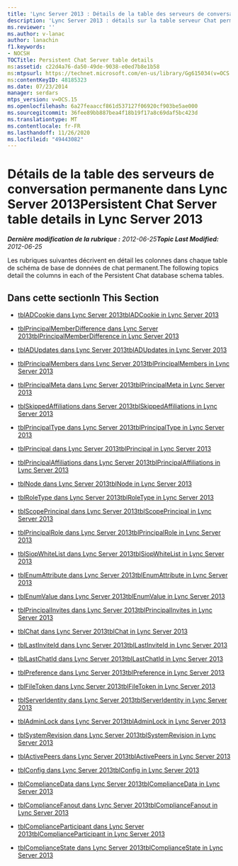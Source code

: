 ```yaml
---
title: 'Lync Server 2013 : Détails de la table des serveurs de conversation permanente'
description: 'Lync Server 2013 : détails sur la table serveur Chat permanent.'
ms.reviewer: ''
ms.author: v-lanac
author: lanachin
f1.keywords:
- NOCSH
TOCTitle: Persistent Chat Server table details
ms:assetid: c22d4a76-da50-49de-9038-e0ed7b8e1b58
ms:mtpsurl: https://technet.microsoft.com/en-us/library/Gg615034(v=OCS.15)
ms:contentKeyID: 48185323
ms.date: 07/23/2014
manager: serdars
mtps_version: v=OCS.15
ms.openlocfilehash: 6a27feaaccf861d537127f06920cf903be5ae000
ms.sourcegitcommit: 36fee89bb887bea4f18b19f17a8c69daf5bc423d
ms.translationtype: MT
ms.contentlocale: fr-FR
ms.lasthandoff: 11/26/2020
ms.locfileid: "49443082"
---
```

# <a name="persistent-chat-server-table-details-in-lync-server-2013"></a><span data-ttu-id="418aa-103">Détails de la table des serveurs de conversation permanente dans Lync Server 2013</span><span class="sxs-lookup"><span data-stu-id="418aa-103">Persistent Chat Server table details in Lync Server 2013</span></span>

<div data-xmlns="http://www.w3.org/1999/xhtml">

<div class="topic" data-xmlns="http://www.w3.org/1999/xhtml" data-msxsl="urn:schemas-microsoft-com:xslt" data-cs="https://msdn.microsoft.com/">

<div data-asp="https://msdn2.microsoft.com/asp">



</div>

<div id="mainSection">

<div id="mainBody"><span data-ttu-id="418aa-104">

<span> </span></span><span class="sxs-lookup"><span data-stu-id="418aa-104">

<span> </span></span></span>

<span data-ttu-id="418aa-105">_**Dernière modification de la rubrique :** 2012-06-25_</span><span class="sxs-lookup"><span data-stu-id="418aa-105">_**Topic Last Modified:** 2012-06-25_</span></span>

<span data-ttu-id="418aa-106">Les rubriques suivantes décrivent en détail les colonnes dans chaque table de schéma de base de données de chat permanent.</span><span class="sxs-lookup"><span data-stu-id="418aa-106">The following topics detail the columns in each of the Persistent Chat database schema tables.</span></span>

<div>

## <a name="in-this-section"></a><span data-ttu-id="418aa-107">Dans cette section</span><span class="sxs-lookup"><span data-stu-id="418aa-107">In This Section</span></span>

  - [<span data-ttu-id="418aa-108">tblADCookie dans Lync Server 2013</span><span class="sxs-lookup"><span data-stu-id="418aa-108">tblADCookie in Lync Server 2013</span></span>](lync-server-2013-tbladcookie.md)

  - [<span data-ttu-id="418aa-109">tblPrincipalMemberDifference dans Lync Server 2013</span><span class="sxs-lookup"><span data-stu-id="418aa-109">tblPrincipalMemberDifference in Lync Server 2013</span></span>](lync-server-2013-tblprincipalmemberdifference.md)

  - [<span data-ttu-id="418aa-110">tblADUpdates dans Lync Server 2013</span><span class="sxs-lookup"><span data-stu-id="418aa-110">tblADUpdates in Lync Server 2013</span></span>](lync-server-2013-tbladupdates.md)

  - [<span data-ttu-id="418aa-111">tblPrincipalMembers dans Lync Server 2013</span><span class="sxs-lookup"><span data-stu-id="418aa-111">tblPrincipalMembers in Lync Server 2013</span></span>](lync-server-2013-tblprincipalmembers.md)

  - [<span data-ttu-id="418aa-112">tblPrincipalMeta dans Lync Server 2013</span><span class="sxs-lookup"><span data-stu-id="418aa-112">tblPrincipalMeta in Lync Server 2013</span></span>](lync-server-2013-tblprincipalmeta.md)

  - [<span data-ttu-id="418aa-113">tblSkippedAffiliations dans Server 2013</span><span class="sxs-lookup"><span data-stu-id="418aa-113">tblSkippedAffiliations in Lync Server 2013</span></span>](lync-server-2013-tblskippedaffiliations.md)

  - [<span data-ttu-id="418aa-114">tblPrincipalType dans Lync Server 2013</span><span class="sxs-lookup"><span data-stu-id="418aa-114">tblPrincipalType in Lync Server 2013</span></span>](lync-server-2013-tblprincipaltype.md)

  - [<span data-ttu-id="418aa-115">tblPrincipal dans Lync Server 2013</span><span class="sxs-lookup"><span data-stu-id="418aa-115">tblPrincipal in Lync Server 2013</span></span>](lync-server-2013-tblprincipal.md)

  - [<span data-ttu-id="418aa-116">tblPrincipalAffiliations dans Lync Server 2013</span><span class="sxs-lookup"><span data-stu-id="418aa-116">tblPrincipalAffiliations in Lync Server 2013</span></span>](lync-server-2013-tblprincipalaffiliations.md)

  - [<span data-ttu-id="418aa-117">tblNode dans Lync Server 2013</span><span class="sxs-lookup"><span data-stu-id="418aa-117">tblNode in Lync Server 2013</span></span>](lync-server-2013-tblnode.md)

  - [<span data-ttu-id="418aa-118">tblRoleType dans Lync Server 2013</span><span class="sxs-lookup"><span data-stu-id="418aa-118">tblRoleType in Lync Server 2013</span></span>](lync-server-2013-tblroletype.md)

  - [<span data-ttu-id="418aa-119">tblScopePrincipal dans Lync Server 2013</span><span class="sxs-lookup"><span data-stu-id="418aa-119">tblScopePrincipal in Lync Server 2013</span></span>](lync-server-2013-tblscopeprincipal.md)

  - [<span data-ttu-id="418aa-120">tblPrincipalRole dans Lync Server 2013</span><span class="sxs-lookup"><span data-stu-id="418aa-120">tblPrincipalRole in Lync Server 2013</span></span>](lync-server-2013-tblprincipalrole.md)

  - [<span data-ttu-id="418aa-121">tblSiopWhiteList dans Lync Server 2013</span><span class="sxs-lookup"><span data-stu-id="418aa-121">tblSiopWhiteList in Lync Server 2013</span></span>](lync-server-2013-tblsiopwhitelist.md)

  - [<span data-ttu-id="418aa-122">tblEnumAttribute dans Lync Server 2013</span><span class="sxs-lookup"><span data-stu-id="418aa-122">tblEnumAttribute in Lync Server 2013</span></span>](lync-server-2013-tblenumattribute.md)

  - [<span data-ttu-id="418aa-123">tblEnumValue dans Lync Server 2013</span><span class="sxs-lookup"><span data-stu-id="418aa-123">tblEnumValue in Lync Server 2013</span></span>](lync-server-2013-tblenumvalue.md)

  - [<span data-ttu-id="418aa-124">tblPrincipalInvites dans Lync Server 2013</span><span class="sxs-lookup"><span data-stu-id="418aa-124">tblPrincipalInvites in Lync Server 2013</span></span>](lync-server-2013-tblprincipalinvites.md)

  - [<span data-ttu-id="418aa-125">tblChat dans Lync Server 2013</span><span class="sxs-lookup"><span data-stu-id="418aa-125">tblChat in Lync Server 2013</span></span>](lync-server-2013-tblchat.md)

  - [<span data-ttu-id="418aa-126">tblLastInviteId dans Lync Server 2013</span><span class="sxs-lookup"><span data-stu-id="418aa-126">tblLastInviteId in Lync Server 2013</span></span>](lync-server-2013-tbllastinviteid.md)

  - [<span data-ttu-id="418aa-127">tblLastChatId dans Lync Server 2013</span><span class="sxs-lookup"><span data-stu-id="418aa-127">tblLastChatId in Lync Server 2013</span></span>](lync-server-2013-tbllastchatid.md)

  - [<span data-ttu-id="418aa-128">tblPreference dans Lync Server 2013</span><span class="sxs-lookup"><span data-stu-id="418aa-128">tblPreference in Lync Server 2013</span></span>](lync-server-2013-tblpreference.md)

  - [<span data-ttu-id="418aa-129">tblFileToken dans Lync Server 2013</span><span class="sxs-lookup"><span data-stu-id="418aa-129">tblFileToken in Lync Server 2013</span></span>](lync-server-2013-tblfiletoken.md)

  - [<span data-ttu-id="418aa-130">tblServerIdentity dans Lync Server 2013</span><span class="sxs-lookup"><span data-stu-id="418aa-130">tblServerIdentity in Lync Server 2013</span></span>](lync-server-2013-tblserveridentity.md)

  - [<span data-ttu-id="418aa-131">tblAdminLock dans Lync Server 2013</span><span class="sxs-lookup"><span data-stu-id="418aa-131">tblAdminLock in Lync Server 2013</span></span>](lync-server-2013-tbladminlock.md)

  - [<span data-ttu-id="418aa-132">tblSystemRevision dans Lync Server 2013</span><span class="sxs-lookup"><span data-stu-id="418aa-132">tblSystemRevision in Lync Server 2013</span></span>](lync-server-2013-tblsystemrevision.md)

  - [<span data-ttu-id="418aa-133">tblActivePeers dans Lync Server 2013</span><span class="sxs-lookup"><span data-stu-id="418aa-133">tblActivePeers in Lync Server 2013</span></span>](lync-server-2013-tblactivepeers.md)

  - [<span data-ttu-id="418aa-134">tblConfig dans Lync Server 2013</span><span class="sxs-lookup"><span data-stu-id="418aa-134">tblConfig in Lync Server 2013</span></span>](lync-server-2013-tblconfig.md)

  - [<span data-ttu-id="418aa-135">tblComplianceData dans Lync Server 2013</span><span class="sxs-lookup"><span data-stu-id="418aa-135">tblComplianceData in Lync Server 2013</span></span>](lync-server-2013-tblcompliancedata.md)

  - [<span data-ttu-id="418aa-136">tblComplianceFanout dans Lync Server 2013</span><span class="sxs-lookup"><span data-stu-id="418aa-136">tblComplianceFanout in Lync Server 2013</span></span>](lync-server-2013-tblcompliancefanout.md)

  - [<span data-ttu-id="418aa-137">tblComplianceParticipant dans Lync Server 2013</span><span class="sxs-lookup"><span data-stu-id="418aa-137">tblComplianceParticipant in Lync Server 2013</span></span>](lync-server-2013-tblcomplianceparticipant.md)

  - [<span data-ttu-id="418aa-138">tblComplianceState dans Lync Server 2013</span><span class="sxs-lookup"><span data-stu-id="418aa-138">tblComplianceState in Lync Server 2013</span></span>](lync-server-2013-tblcompliancestate.md)

<span data-ttu-id="418aa-139"></div>

</div>

<span> </span>

</div>

</div>

</span><span class="sxs-lookup"><span data-stu-id="418aa-139"></div>

</div>

<span> </span>

</div>

</div>

</span></span></div>

